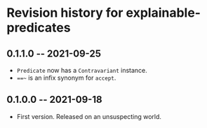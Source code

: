 # Revision history for explainable-predicates

## 0.1.1.0 -- 2021-09-25

* `Predicate` now has a `Contravariant` instance.
* `==~` is an infix synonym for `accept`.

## 0.1.0.0 -- 2021-09-18

* First version. Released on an unsuspecting world.
